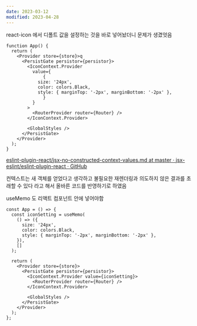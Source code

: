 ```yaml
---
date: 2023-03-12
modified: 2023-04-28
---
```


react-icon 에서 디폴트 값을 설정하는 것을 바로 넣어놨더니 문제가 생겼엇음

```tsx
function App() {
  return (
    <Provider store={store}>q
      <PersistGate persistor={persistor}>
        <IconContext.Provider
          value={
	          {
            size: '24px',
            color: colors.Black,
            style: { marginTop: '-2px', marginBottom: '-2px' },
	          }
          }
        >
          <RouterProvider router={Router} />
        </IconContext.Provider>

        <GlobalStyles />
      </PersistGate>
    </Provider>
  );
}
```

[eslint-plugin-react/jsx-no-constructed-context-values.md at master · jsx-eslint/eslint-plugin-react · GitHub](https://github.com/jsx-eslint/eslint-plugin-react/blob/master/docs/rules/jsx-no-constructed-context-values)

컨텍스트는 새 객체를 얻었다고 생각하고 불필요한 재렌더링과 의도하지 않은 결과를 초래할 수 있다
라고 해서 올바른 코드를 반영하기로 하였음

useMemo 도 리액트 컴포넌트 안에 넣어야함

```tsx
const App = () => {
  const iconSetting = useMemo(
    () => ({
      size: '24px',
      color: colors.Black,
      style: { marginTop: '-2px', marginBottom: '-2px' },
    }),
    []
  );

  return (
    <Provider store={store}>
      <PersistGate persistor={persistor}>
        <IconContext.Provider value={iconSetting}>
          <RouterProvider router={Router} />
        </IconContext.Provider>

        <GlobalStyles />
      </PersistGate>
    </Provider>
  );
};
```
